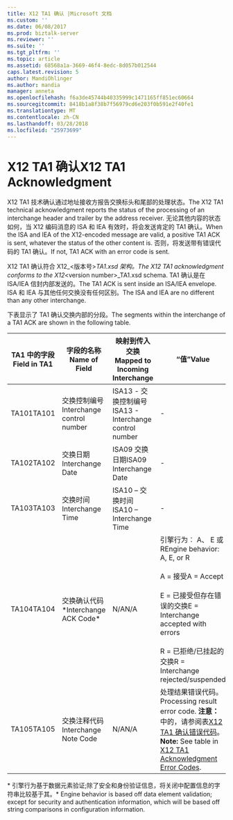 ```yaml
---
title: X12 TA1 确认 |Microsoft 文档
ms.custom: ''
ms.date: 06/08/2017
ms.prod: biztalk-server
ms.reviewer: ''
ms.suite: ''
ms.tgt_pltfrm: ''
ms.topic: article
ms.assetid: 68568a1a-3669-46f4-8edc-8d057b012544
caps.latest.revision: 5
author: MandiOhlinger
ms.author: mandia
manager: anneta
ms.openlocfilehash: f6a3de45744b40335999c1471165ff851ec60664
ms.sourcegitcommit: 8418b1a8f38b7f56979cd6e203f0b591e2f40fe1
ms.translationtype: MT
ms.contentlocale: zh-CN
ms.lasthandoff: 03/28/2018
ms.locfileid: "25973699"
---
```

# <a name="x12-ta1-acknowledgment"></a><span data-ttu-id="c6acc-102">X12 TA1 确认</span><span class="sxs-lookup"><span data-stu-id="c6acc-102">X12 TA1 Acknowledgment</span></span>
<span data-ttu-id="c6acc-103">X12 TA1 技术确认通过地址接收方报告交换标头和尾部的处理状态。</span><span class="sxs-lookup"><span data-stu-id="c6acc-103">The X12 TA1 technical acknowledgment reports the status of the processing of an interchange header and trailer by the address receiver.</span></span> <span data-ttu-id="c6acc-104">无论其他内容的状态如何，当 X12 编码消息的 ISA 和 IEA 有效时，将会发送肯定的 TA1 确认。</span><span class="sxs-lookup"><span data-stu-id="c6acc-104">When the ISA and IEA of the X12-encoded message are valid, a positive TA1 ACK is sent, whatever the status of the other content is.</span></span> <span data-ttu-id="c6acc-105">否则，将发送带有错误代码的 TA1 确认。</span><span class="sxs-lookup"><span data-stu-id="c6acc-105">If not, TA1 ACK with an error code is sent.</span></span>  
  
 <span data-ttu-id="c6acc-106">X12 TA1 确认符合 X12_\<版本号\>_TA1.xsd 架构。</span><span class="sxs-lookup"><span data-stu-id="c6acc-106">The X12 TA1 acknowledgment conforms to the X12_\<version number\>_TA1.xsd schema.</span></span> <span data-ttu-id="c6acc-107">TA1 确认是在 ISA/IEA 信封内部发送的。</span><span class="sxs-lookup"><span data-stu-id="c6acc-107">The TA1 ACK is sent inside an ISA/IEA envelope.</span></span> <span data-ttu-id="c6acc-108">ISA 和 IEA 与其他任何交换没有任何区别。</span><span class="sxs-lookup"><span data-stu-id="c6acc-108">The ISA and IEA are no different than any other interchange.</span></span>  
  
 <span data-ttu-id="c6acc-109">下表显示了 TA1 确认交换内部的分段。</span><span class="sxs-lookup"><span data-stu-id="c6acc-109">The segments within the interchange of a TA1 ACK are shown in the following table.</span></span>  
  
|<span data-ttu-id="c6acc-110">TA1 中的字段</span><span class="sxs-lookup"><span data-stu-id="c6acc-110">Field in TA1</span></span>|<span data-ttu-id="c6acc-111">字段的名称</span><span class="sxs-lookup"><span data-stu-id="c6acc-111">Name of Field</span></span>|<span data-ttu-id="c6acc-112">映射到传入交换</span><span class="sxs-lookup"><span data-stu-id="c6acc-112">Mapped to Incoming Interchange</span></span>|<span data-ttu-id="c6acc-113">“值”</span><span class="sxs-lookup"><span data-stu-id="c6acc-113">Value</span></span>|  
|------------------|-------------------|------------------------------------|-----------|  
|<span data-ttu-id="c6acc-114">TA101</span><span class="sxs-lookup"><span data-stu-id="c6acc-114">TA101</span></span>|<span data-ttu-id="c6acc-115">交换控制编号</span><span class="sxs-lookup"><span data-stu-id="c6acc-115">Interchange control number</span></span>|<span data-ttu-id="c6acc-116">ISA13 - 交换控制编号</span><span class="sxs-lookup"><span data-stu-id="c6acc-116">ISA13 - Interchange control number</span></span>|-|  
|<span data-ttu-id="c6acc-117">TA102</span><span class="sxs-lookup"><span data-stu-id="c6acc-117">TA102</span></span>|<span data-ttu-id="c6acc-118">交换日期</span><span class="sxs-lookup"><span data-stu-id="c6acc-118">Interchange Date</span></span>|<span data-ttu-id="c6acc-119">ISA09 交换日期</span><span class="sxs-lookup"><span data-stu-id="c6acc-119">ISA09 Interchange Date</span></span>|-|  
|<span data-ttu-id="c6acc-120">TA103</span><span class="sxs-lookup"><span data-stu-id="c6acc-120">TA103</span></span>|<span data-ttu-id="c6acc-121">交换时间</span><span class="sxs-lookup"><span data-stu-id="c6acc-121">Interchange Time</span></span>|<span data-ttu-id="c6acc-122">ISA10 – 交换时间</span><span class="sxs-lookup"><span data-stu-id="c6acc-122">ISA10 – Interchange Time</span></span>|-|  
|<span data-ttu-id="c6acc-123">TA104</span><span class="sxs-lookup"><span data-stu-id="c6acc-123">TA104</span></span>|<span data-ttu-id="c6acc-124">交换确认代码\*</span><span class="sxs-lookup"><span data-stu-id="c6acc-124">Interchange ACK Code\*</span></span>|<span data-ttu-id="c6acc-125">N/A</span><span class="sxs-lookup"><span data-stu-id="c6acc-125">N/A</span></span>|<span data-ttu-id="c6acc-126">引擎行为︰ A、 E 或 R</span><span class="sxs-lookup"><span data-stu-id="c6acc-126">Engine behavior: A, E, or R</span></span><br /><br /> <span data-ttu-id="c6acc-127">A = 接受</span><span class="sxs-lookup"><span data-stu-id="c6acc-127">A = Accept</span></span><br /><br /> <span data-ttu-id="c6acc-128">E = 已接受但存在错误的交换</span><span class="sxs-lookup"><span data-stu-id="c6acc-128">E = Interchange accepted with errors</span></span><br /><br /> <span data-ttu-id="c6acc-129">R = 已拒绝/已挂起的交换</span><span class="sxs-lookup"><span data-stu-id="c6acc-129">R = Interchange rejected/suspended</span></span>|  
|<span data-ttu-id="c6acc-130">TA105</span><span class="sxs-lookup"><span data-stu-id="c6acc-130">TA105</span></span>|<span data-ttu-id="c6acc-131">交换注释代码</span><span class="sxs-lookup"><span data-stu-id="c6acc-131">Interchange Note Code</span></span>|<span data-ttu-id="c6acc-132">N/A</span><span class="sxs-lookup"><span data-stu-id="c6acc-132">N/A</span></span>|<span data-ttu-id="c6acc-133">处理结果错误代码。</span><span class="sxs-lookup"><span data-stu-id="c6acc-133">Processing result error code.</span></span> <span data-ttu-id="c6acc-134">**注意：** 中的，请参阅表[X12 TA1 确认错误代码](../core/x12-ta1-acknowledgment-error-codes.md)。</span><span class="sxs-lookup"><span data-stu-id="c6acc-134">**Note:**  See table in [X12 TA1 Acknowledgment Error Codes](../core/x12-ta1-acknowledgment-error-codes.md).</span></span>|  
  
 <span data-ttu-id="c6acc-135">\* 引擎行为基于数据元素验证;除了安全和身份验证信息，将关闭中配置信息的字符串比较基于其。</span><span class="sxs-lookup"><span data-stu-id="c6acc-135">\* Engine behavior is based off data element validation; except for security and authentication information, which will be based off string comparisons in configuration information.</span></span>